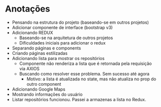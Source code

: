 # Anotações

- Pensando na estrutura do projeto (baseando-se em outros projetos)
- Adicionar componente de interface (bootstrap v3)
- Adicionando REDUX
  - Baseando-se na arquitetura de outros projetos
  - Dificuldades iniciais para adicionar o redux
- Separando páginas e components
- Criando páginas estilizadas
- Adicionando lista para mostrar os repositórios
  - Componente não renderiza a lista que é retornada pela requisição via AXIOS
  - Buscando como resolver esse problema. Sem sucesso até agora
    - Motivo: a lista é atualizada no state, mas não atualiza no prop do outro component
- Adicionando Google Maps
- Mostrando informações do usuário
- Listar repositórios funcionou. Passei a armazenas a lista no Redux.
